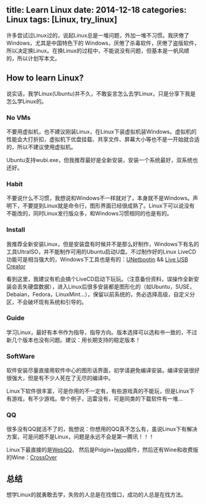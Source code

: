 title: Learn Linux
date: 2014-12-18
categories: Linux
tags: [Linux, try_linux]
---
许多尝试过Linux过的，说起Linux总是一堆问题，外加一堆不习惯。我厌倦了Windows，尤其是中国特色下的 Windows，厌倦了杀毒软件，厌倦了盗版软件，所以决定换Linux。在换Linux的过程中，不能说没有问题，但基本是一帆风顺的，所以计划写本文。

## How to learn Linux?
说实话，我学Linux(Ubuntu)并不久，不敢妄言怎么去学Linux，只是分享下我是怎么学Linux的。

### No VMs
不要用虚拟机，也不建议刚装Linux，在Linux下装虚拟机装Windows。虚拟机的性能会大打折扣，虚拟机下优盘挂载、共享文件、屏幕大小等也不是一开始就合适的，所以不建议使用虚拟机。

Ubuntu支持wubi.exe，但我推荐最好是全新安装，安装一个系统最好，双系统也还好。

### Habit
不要说什么不习惯，我想说和Windows不一样就对了，本身就不是Windows。声明下，不要提到Linux就是命令行，图形界面已经很成熟了。Linux下可以说没有不能改的，同时Linux发行版众多，和Windows习惯相同的也是有的。

### Install
我推荐全新安装Linux，但是安装盘有时候并不是那么好制作，Windows下有名的工具UltraISO，并不能制作可用的Ubuntu启动U盘。不过制作好的Linux LiveCD功能可是相当强大的，Windows下工具也是有的：[UNetbootin](http://unetbootin.sourceforge.net/) && [Live USB Creator](http://www.pendrivelinux.com/)

看到这里，我建议有机会搞个LiveCD启动下玩玩。（注意备份资料，误操作全新安装会丢失硬盘数据），进入Linux后很多安装都是图形化的（如Ubuntu，SUSE，Debaian，Fedora，LinuxMint...），保留以前系统的，务必选择高级，自定义分区，不会破坏现有系统和引导的。

### Guide
学习Linux，最好有本书作为指导，指导方向。版本选择可以选和书一致的，不过新几个版本也没有问题。建议：用长期支持的稳定版本！

### SoftWare
软件安装尽量直接用软件中心的图形话界面，初学请避免编译安装。编译安装很好很强大，但是有不少人死在了无尽的编译中。

Linux下软件很丰富，可是你用的不一定有，有些游戏真的不能玩，但是Linux下有游戏，有不少游戏。举个例子，迅雷没有，可是同类的下载软件有一堆...

### QQ
很多没有QQ就活不了的，我想说：你想用的QQ真不怎么有，虽说Linux下有解决方案，可是问题不是Linux，问题是永远不会是第一腾讯！！！

Linux下最直接的是[WebQQ](http://w.qq.com)， 然后是Pidgin+[lwqq](https://github.com/xiehuc/pidgin-lwqq/wiki/Install-On-Linux)插件，然后还有Wine和收费版的Wine：[CrossOver](https://www.codeweavers.com/support/forums/general/?t=37;msg=151682)

## 总结
想学Linux的就勇敢去学，失败的人总是在找借口，成功的人总是在找方法。
